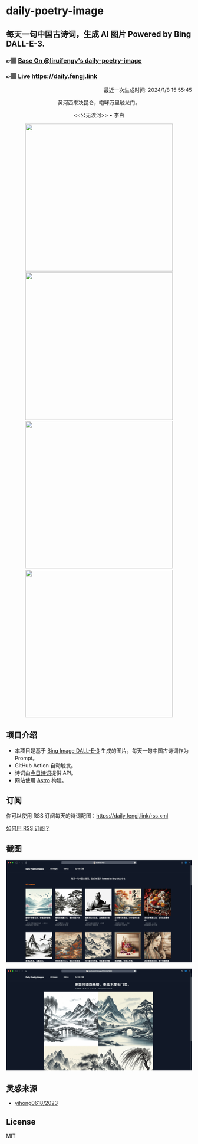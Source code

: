 
# daily-poetry-image

## 每天一句中国古诗词，生成 AI 图片 Powered by Bing DALL-E-3.

### 👉🏽 [Base On @liruifengv's daily-poetry-image](https://github.com/liruifengv/daily-poetry-image)

### 👉🏽 [Live](https://daily.fengj.link) https://daily.fengj.link

<p align="right">
  最近一次生成时间: 2024/1/8 15:55:45
</p>
<p align="center">
黄河西来决昆仑，咆哮万里触龙门。
</p>
<p align="center">
<<公无渡河>> • 李白
</p>
<p align="center">
<img src="https://tse3.mm.bing.net/th/id/OIG.uCDQNtoWDHO879IQo3NI" height="400" width="400" />
<img src="https://tse1.mm.bing.net/th/id/OIG.jf0oXASK.G5X5QwmVuA5" height="400" width="400" />
<img src="https://tse1.mm.bing.net/th/id/OIG.kkh26IplXZQCCGgdVfCZ" height="400" width="400" />
<img src="https://tse3.mm.bing.net/th/id/OIG.BZotkTgRao7Ui.OP7hKd" height="400" width="400" />
</p>

## 项目介绍

-   本项目是基于 [Bing Image DALL-E-3](https://www.bing.com/images/create) 生成的图片，每天一句中国古诗词作为 Prompt。
-   GitHub Action 自动触发。
-   诗词由[今日诗词](https://www.jinrishici.com/)提供 API。
-   网站使用 [Astro](https://astro.build) 构建。

## 订阅

你可以使用 RSS 订阅每天的诗词配图：https://daily.fengj.link/rss.xml

[如何用 RSS 订阅？](https://zhuanlan.zhihu.com/p/55026716)

## 截图

![图片列表](./screenshots/Snipaste_2023-12-28_21-00-26.png)

![图片详情](./screenshots/Snipaste_2023-12-28_21-00-53.png)

## 灵感来源

-   [yihong0618/2023](https://github.com/yihong0618/2023)

## License

MIT
